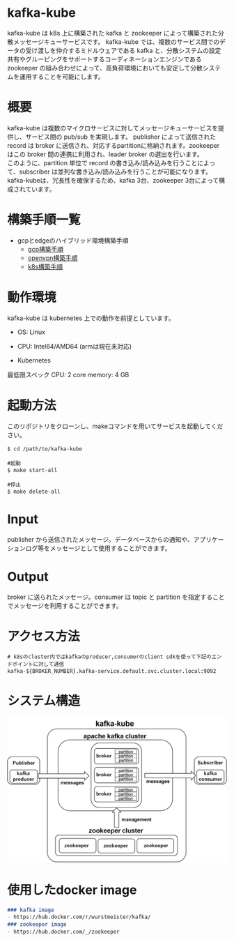 # kafka-kube

kafka-kube は k8s 上に構築された kafka と zookeeper によって構築された分散メッセージキューサービスです。
kafka-kube では、複数のサービス間でのデータの受け渡しを仲介するミドルウェアである kafka と、分散システムの設定共有やグルーピングをサポートするコーディネーションエンジンである zookeeper の組み合わせによって、高負荷環境においても安定して分散システムを運用することを可能にします。

# 概要

kafka-kube は複数のマイクロサービスに対してメッセージキューサービスを提供し、サービス間の pub/sub を実現します。
publisher によって送信された record は broker に送信され、対応するpartitionに格納されます。zookeeper はこの broker 間の連携に利用され、leader broker の選出を行います。  
このように、partition 単位で record の書き込み/読み込みを行うことによって、subscriber は並列な書き込み/読み込みを行うことが可能になります。  
kafka-kubeは、冗長性を確保するため、kafka 3台、zookeeper 3台によって構成されています。

# 構築手順一覧
-  gcpとedgeのハイブリッド環境構築手順
    - [gcp構築手順](documents/gcp.md)
    - [openvpn構築手順](documents/openvpn.md)
    - [k8s構築手順](documents/buildk8s.md)

# 動作環境

kafka-kube は kubernetes 上での動作を前提としています。


- OS: Linux

- CPU: Intel64/AMD64 (armは現在未対応)

- Kubernetes

最低限スペック
CPU: 2 core
memory: 4 GB


# 起動方法

このリポジトリをクローンし、makeコマンドを用いてサービスを起動してください。

```shell
$ cd /path/to/kafka-kube

#起動
$ make start-all

#停止
$ make delete-all
```

# Input

publisher から送信されたメッセージ。データベースからの通知や、アプリケーションログ等をメッセージとして使用することができます。

# Output

broker に送られたメッセージ。consumer は topic と partition を指定することでメッセージを利用することができます。


# アクセス方法

```shell
# k8sのcluster内ではkafkaのproducer,consumerのclient sdkを使って下記のエンドポイントに対して通信
kafka-${BROKER_NUMBER}.kafka-service.default.svc.cluster.local:9092
```
# システム構造

![System Configuration](documents/images/0.png)

# 使用したdocker image

```markdown
### kafka image
- https://hub.docker.com/r/wurstmeister/kafka/
### zookeeper image
- https://hub.docker.com/_/zookeeper
```

